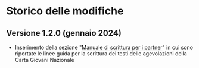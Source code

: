 # Storico delle modifiche

## Versione 1.2.0 (gennaio 2024)

* Inserimento della sezione "[Manuale di scrittura per i partner](https://app.gitbook.com/o/KXYtsf32WSKm6ga638R3/s/Vgh5yq561A3SOPVQrWes/\~/changes/38/manuale-di-scrittura-per-i-partner/guida-alla-scrittura)" in cui sono riportate le linee guida per la scrittura dei testi delle agevolazioni della Carta Giovani Nazionale

